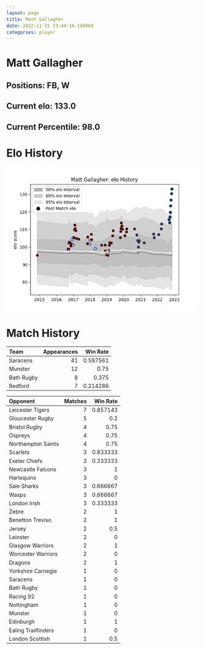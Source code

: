 ```yaml
---  
layout: page  
title: Matt Gallagher  
date: 2022-11-15 23:44:16.149960  
categories: player  
---
```

# Matt Gallagher

## Positions: FB, W

## Current elo: 133.0

## Current Percentile: 98.0

# Elo History


![elo history](history_MattGallagher.png)
# Match History


| Team       |   Appearances |   Win Rate |
|:-----------|--------------:|-----------:|
| Saracens   |            41 |   0.597561 |
| Munster    |            12 |   0.75     |
| Bath Rugby |             8 |   0.375    |
| Bedford    |             7 |   0.214286 |

| Opponent            |   Matches |   Win Rate |
|:--------------------|----------:|-----------:|
| Leicester Tigers    |         7 |   0.857143 |
| Gloucester Rugby    |         5 |   0.2      |
| Bristol Rugby       |         4 |   0.75     |
| Ospreys             |         4 |   0.75     |
| Northampton Saints  |         4 |   0.75     |
| Scarlets            |         3 |   0.833333 |
| Exeter Chiefs       |         3 |   0.333333 |
| Newcastle Falcons   |         3 |   1        |
| Harlequins          |         3 |   0        |
| Sale Sharks         |         3 |   0.666667 |
| Wasps               |         3 |   0.666667 |
| London Irish        |         3 |   0.333333 |
| Zebre               |         2 |   1        |
| Benetton Treviso    |         2 |   1        |
| Jersey              |         2 |   0.5      |
| Leinster            |         2 |   0        |
| Glasgow Warriors    |         2 |   1        |
| Worcester Warriors  |         2 |   0        |
| Dragons             |         2 |   1        |
| Yorkshire Carnegie  |         1 |   0        |
| Saracens            |         1 |   0        |
| Bath Rugby          |         1 |   0        |
| Racing 92           |         1 |   0        |
| Nottingham          |         1 |   0        |
| Munster             |         1 |   0        |
| Edinburgh           |         1 |   1        |
| Ealing Trailfinders |         1 |   0        |
| London Scottish     |         1 |   0.5      |